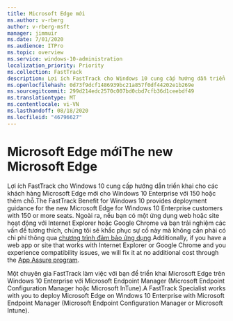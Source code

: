 ```yaml
---
title: Microsoft Edge mới
ms.author: v-rberg
author: v-rberg-msft
manager: jimmuir
ms.date: 7/01/2020
ms.audience: ITPro
ms.topic: overview
ms.service: windows-10-administration
localization_priority: Priority
ms.collection: FastTrack
description: Lợi ích FastTrack cho Windows 10 cung cấp hướng dẫn triển khai cho các khách hàng Microsoft Edge mới cho Windows 10 Enterprise với 150 hoặc thêm chỗ.
ms.openlocfilehash: 0d73f9dcf1486939bc21a857f0df44202e1b269e
ms.sourcegitcommit: 299d214edc2570c007bd0cbd7cfb36d1ceebdf49
ms.translationtype: MT
ms.contentlocale: vi-VN
ms.lasthandoff: 08/18/2020
ms.locfileid: "46796627"
---
```

# <a name="the-new-microsoft-edge"></a><span data-ttu-id="4db23-103">Microsoft Edge mới</span><span class="sxs-lookup"><span data-stu-id="4db23-103">The new Microsoft Edge</span></span>

<span data-ttu-id="4db23-104">Lợi ích FastTrack cho Windows 10 cung cấp hướng dẫn triển khai cho các khách hàng Microsoft Edge mới cho Windows 10 Enterprise với 150 hoặc thêm chỗ.</span><span class="sxs-lookup"><span data-stu-id="4db23-104">The FastTrack Benefit for Windows 10 provides deployment guidance for the new Microsoft Edge for Windows 10 Enterprise customers with 150 or more seats.</span></span> <span data-ttu-id="4db23-105">Ngoài ra, nếu bạn có một ứng dụng web hoặc site hoạt động với Internet Explorer hoặc Google Chrome và bạn trải nghiệm các vấn đề tương thích, chúng tôi sẽ khắc phục sự cố này mà không cần phải có chi phí thông qua [chương trình đảm bảo ứng dụng](Win-10-app-assure.md).</span><span class="sxs-lookup"><span data-stu-id="4db23-105">Additionally, if you have a web app or site that works with Internet Explorer or Google Chrome and you experience compatibility issues, we will fix it at no additional cost through the [App Assure program](Win-10-app-assure.md).</span></span>

<span data-ttu-id="4db23-106">Một chuyên gia FastTrack làm việc với bạn để triển khai Microsoft Edge trên Windows 10 Enterprise với Microsoft Endpoint Manager (Microsoft Endpoint Configuration Manager hoặc Microsoft InTune).</span><span class="sxs-lookup"><span data-stu-id="4db23-106">A FastTrack Specialist works with you to deploy Microsoft Edge on Windows 10 Enterprise with Microsoft Endpoint Manager (Microsoft Endpoint Configuration Manager or Microsoft Intune).</span></span>


